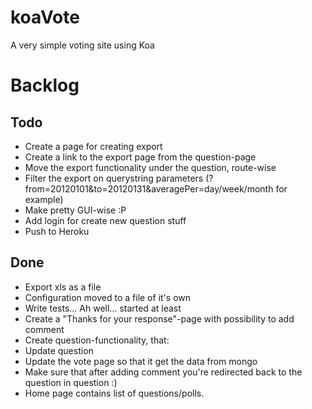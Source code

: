 koaVote
=======

A very simple voting site using Koa

# Backlog

## Todo
* Create a page for creating export
* Create a link to the export page from the question-page
* Move the export functionality under the question, route-wise
* Filter the export on querystring parameters (?from=20120101&to=20120131&averagePer=day/week/month for example)
* Make pretty GUI-wise :P
* Add login for create new question stuff
* Push to Heroku

## Done
* Export xls as a file
* Configuration moved to a file of it's own
* Write tests... Ah well... started at least
* Create a "Thanks for your response"-page with possibility to add comment
* Create question-functionality, that:
* Update question
* Update the vote page so that it get the data from mongo
* Make sure that after adding comment you're redirected back to the question in question :)
* Home page contains list of questions/polls.